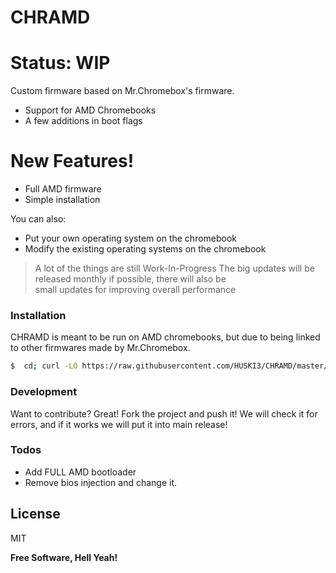 # CHRAMD
# Status: WIP

Custom firmware based on Mr.Chromebox's firmware.

  - Support for AMD Chromebooks
  - A few additions in boot flags

# New Features!

  - Full AMD firmware
  - Simple installation


You can also:
  - Put your own operating system on the chromebook
  - Modify the existing operating systems on the chromebook

> A lot of the things are still Work-In-Progress
> The big updates will be released monthly 
> if possible, there will also be  
> small updates for improving overall
> performance

### Installation

CHRAMD is meant to be run on AMD chromebooks, but due to being linked to other firmwares made by Mr.Chromebox.


```sh
$  cd; curl -LO https://raw.githubusercontent.com/HUSKI3/CHRAMD/master/firmware-util.sh && sudo bash firmware-util.sh
```

### Development

Want to contribute? Great!
Fork the project and push it! We will check it for errors, and if it works we will put it into main release!

### Todos

 - Add FULL AMD bootloader
 - Remove bios injection and change it.

License
----

MIT


**Free Software, Hell Yeah!**
